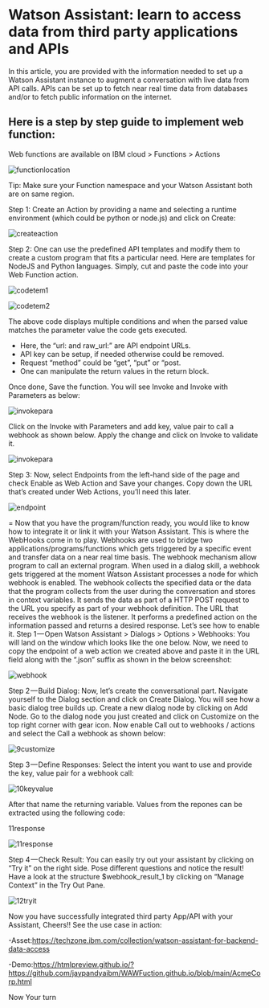 # Watson Assistant: learn to access data from third party applications and APIs

In this article, you are provided with the information needed to set up a Watson Assistant instance to augment a conversation with live data from API calls. APIs can be set up to fetch near real time data from databases and/or to fetch public information on the internet.

## Here is a step by step guide to implement web function:

Web functions are available on IBM cloud > Functions > Actions

![functionlocation](https://github.com/jaypandyaibm/WAWFuction.github.io/blob/main/images/1function.png?raw=true)

Tip: Make sure your Function namespace and your Watson Assistant both are on same region.

Step 1: Create an Action by providing a name and selecting a runtime environment (which could be python or node.js) and click on Create:

![createaction](./images/2CreateAction.png)
 
Step 2: One can use the predefined API templates and modify them to create a custom program that fits a particular need. Here are templates for NodeJS and Python languages.  Simply, cut and paste the code into your Web Function action. 

![codetem1](./images/3codetemp.png)

![codetem2](./images/4codetemp.png)

The above code displays multiple conditions and when the parsed value matches the parameter value the code gets executed. 
- Here, the “url: and raw_url:” are API endpoint URLs. 
- API key can be setup, if needed otherwise could be removed. 
- Request “method” could be “get”, “put” or “post. 
- One can manipulate the return values in the return block.

Once done, Save the function. You will see Invoke and Invoke with Parameters as below:

![invokepara](./images/5invokepara.png)

Click on the Invoke with Parameters and add key, value pair to call a webhook as shown below. Apply the change and click on Invoke to validate it.

![invokepara](./images/6invokepara.png)

Step 3: Now, select Endpoints from the left-hand side of the page and check Enable as Web Action and Save your changes.
Copy down the URL that’s created under Web Actions, you’ll need this later.

![endpoint](./images/7endpoint.png)



=
Now that you have the program/function ready, you would like to know how to integrate it or link it with your Watson Assistant. This is where the WebHooks come in to play.
Webhooks are used to bridge two applications/programs/functions which gets triggered by a specific event and transfer data on a near real time basis.
The webhook mechanism allow program to call an external program. When used in a dialog skill, a webhook gets triggered at the moment Watson Assistant processes a node for which webhook is enabled. The webhook collects the specified data or the data that the program collects from the user during the conversation and stores in context variables. It sends the data as part of a HTTP POST request to the URL you specify as part of your webhook definition. The URL that receives the webhook is the listener. It performs a predefined action on the information passed and returns a desired response.
Let’s see how to enable it.
Step 1 — Open Watson Assistant > Dialogs > Options > Webhooks:
You will land on the window which looks like the one below. Now, we need to copy the endpoint of a web action we created above and paste it in the URL field along with the “.json” suffix as shown in the below screenshot:

![webhook](./images/8webhook.png)


Step 2 — Build Dialog:
Now, let’s create the conversational part. Navigate yourself to the Dialog section and click on Create Dialog. You will see how a basic dialog tree builds up. Create a new dialog node by clicking on Add Node.
Go to the dialog node you just created and click on Customize on the top right corner with gear icon. Now enable Call out to webhooks / actions and select the Call a webhook as shown below: 

![9customize](./images/9customize.png)

Step 3 — Define Responses: 
 Select the intent you want to use and provide the key, value pair for a webhook call: 

![10keyvalue](./images/10keyvalue.png)
 
After that name the returning variable. 
Values from the repones can be extracted using the following code:
<? $webhook_result_1.extract.data.count  ?>
11response

![11response](./images/11response.png)

Step 4 — Check Result:
You can easily try out your assistant by clicking on “Try it” on the right side. Pose different questions and notice the result! Have a look at the structure $webhook_result_1 by clicking on “Manage Context” in the Try Out Pane.

![12tryit](./images/12tryit.png)
 

Now you have successfully integrated third party App/API with your Assistant, Cheers!!
See the use case in action:

-Asset:https://techzone.ibm.com/collection/watson-assistant-for-backend-data-access

-Demo:https://htmlpreview.github.io/?https://github.com/jaypandyaibm/WAWFuction.github.io/blob/main/AcmeCorp.html

Now Your turn 

